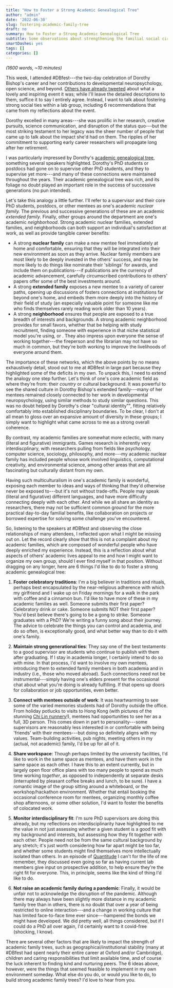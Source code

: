 ```yaml
---
title: "How to Foster a Strong Academic Genealogical Tree"
author: "admin"
date: '2022-06-30'
slug: fostering-academic-family-tree
draft: no
summary: How to Foster a Strong Academic Genealogical Tree
subtitle: Some observations about strengthening the familial social circles academics form, inspired by Dorothy Bishop's wonderful Festschrift
smartDashes: yes
tags: []
categories: []
---
```


*(1600 words, ~10 minutes)*

This week, I attended #DBfest---the two-day celebration of Dorothy Bishop's career and her contributions to developmental neuropsychology, open science, and beyond. [Others have already tweeted](https://twitter.com/hashtag/dbfest) about what a lovely and inspiring event it was; while I'll leave the detailed descriptions to them, suffice it to say I entirely agree. Instead, I want to talk about fostering strong social ties within a lab group, including 6 recommendations that came from my reflections about the event. 

Dorothy excelled in many areas---she was prolific in her research, creative pursuits, science communication, and disruption of the status quo---but the most striking testament to her legacy was the sheer number of people that came up to talk about the impact she'd had on them. The ripples of her commitment to supporting early career researchers will propagate long after her retirement.

I was particularly impressed by Dorothy's [academic genealogical tree](https://en.wikipedia.org/wiki/Academic_genealogy), something several speakers highlighted. Dorothy's PhD students or postdocs had gone on to supervise other PhD students, and they to supervise yet more---and many of these connections were maintained throughout the years. Their academic genealogical tree was rich, and its foliage no doubt played an important role in the success of successive generations (no pun intended).

Let's take this analogy a little further. I'll refer to a supervisor and their core PhD students, postdocs, or other mentees as one's academic *nuclear family.* The previous and successive generations of these are an academic *extended family*. Finally, other groups around the department are one's academic *neighborhood*. Strong academic nuclear families, extended families, and neighborhoods can both support an individual's satisfaction at work, as well as provide tangible career benefits:

- A strong **nuclear family** can make a new mentee feel immediately at home and comfortable, ensuring that they will be integrated into their new environment as soon as they arrive. Nuclear family members are most likely to be deeply invested in the others' success, and may be more likely to do things like nominate their 'siblings' for awards, and include them on publications---if publications are the currency of academic advancement, carefully circumscribed contributions to others' papers offer some of the best investments around.
- A strong **extended family** exposes a new mentee to a variety of career paths, opening up discussions of fosters connections at institutions far beyond one's home, and embeds them more deeply into the history of their field of study (an especially valuable point for someone like me who finds themselves rarely reading work older than 10 years).
- A strong **neighborhood** ensures that people are exposed to a true breadth of interests and backgrounds. A strong academic neighborhood provides for small favors, whether that be helping with study recruitment, finding someone with experience in that niche statistical model you're using, or . They also impress upon everyone the sense of working together---the fireperson and the librarian may not have so much in common, but they're both working to improve the livelihoods of everyone around them. 

The importance of these networks, which the above points by no means exhaustively detail, stood out to me at #DBfest in large part because they highlighted some of the deficits in my own. To unpack this, I need to extend the analogy one step further. Let's think of one's core academic field as where they're from: their *country* or cultural background. It was powerful to see the shared culture in Dorothy Bishop's extended family---many of her mentees remained closely connected to her work in developmental neuropsychology, using similar methods to study similar questions. This was no doubt helped by Dorothy's clear "cultural identity"", fitting relatively comfortably into established disciplinary boundaries. To be clear, I don't at all mean to gloss over an expansive amount of diversity in these groups; I simply want to highlight what came across to me as a strong overall coherence.

By contrast, my academic families are somewhat more eclectic, with many (literal and figurative) immigrants. Games research is inherently very interdiscplinary, with researchers pulling from fields like psychology, computer science, sociology, philosophy, and more---my academic nuclear family has included people whose work involved linguistics, computational creativity, and environmental science, among other areas that are all fascinating but culturally distant from my own. 

Having such multiculturalism in one's academic family is wonderful, exposing each member to ideas and ways of thinking that they'd otherwise never be exposed to---but it's not without trade-offs. People may speak (literal and figurative) different languages, and have more difficulty connecting deeply with each other. And while we all share an identity as researchers, there may not be sufficient common ground for the more practical day-to-day familial benefits, like collaboration on projects or borrowed expertise for solving some challenge you've encountered. 

So, listening to the speakers at #DBfest and observing the close relationships of many attendees, I reflected upon what I might be missing out on. Let the record clearly show that this is not a complaint about my academic families, which are composed of wonderful people who have deeply enriched my experience. Instead, this is a reflection about what aspects of others' academic lives appeal to me and how I might want to organize my own group, should I ever find myself in that position. Without dragging on any longer, here are 6 things I'd like to do to foster a strong academic genealogical tree:

1. **Foster celebratory traditions**: I'm a big believer in traditions and rituals, perhaps best encapsulated by the near-religious adherence with which my girlfriend and I wake up on Friday mornings for a walk in the park with coffee and a cinnamon bun. I'd like to have more of these in my academic families as well. Someone submits their first paper? Celebratory drink or cake. Someone submits NOT their first paper? You'd best believe there's going to be a gong to strike. Someone graduates with a PhD? We're writing a funny song about their journey. The advice to celebrate the things you can control and academia, and do so often, is exceptionally good, and what better way than to do it with one's family.

2. **Maintain strong generational ties**: They say one of the best testaments to a good supervisor are students who continue to publish with them after graduating. If I stay in academia longer, I certainly intend to do so with mine. In that process, I'd want to involve my own mentees, introducing them to extended family members in both academia and in industry (i.e., those who moved abroad). Such connections need not be instrumental---simply having one's elders present for the occasional chat about what you're doing is already fulfilling. If that opens up doors for collaboration or job opportunities, even better.

3. **Connect with mentees outside of work**: It was heartwarming to see some of the varied memories students had of Dorothy outside the office. From holiday potlucks to visits to Hong Kong (with pictures of the stunning [Chi Lin nunnery](http://en.chilin.org)!), mentees had opportunities to see her as a full, 3D person. This comes down in part to personality---some supervisors are reasonably less interested in or comfortable with being 'friends' with their mentees---but doing so definitely aligns with my values. Team-building activities, pub nights, meeting others in my (actual, not academic) family, I'd be up for all of it.

4. **Share workspace**: Though perhaps limited by the university facilities, I'd like to work in the same space as mentees, and have them work in the same space as each other. I have this to an extent currently, but in largely open floor office plans with too many people to spend as much time working *together*, as opposed to independently at separate desks (interrupted by pleasant coffee breaks and lunch, to be sure). I have a romantic image of the group sitting around a whiteboard, or the workshop/hackathon environment. Whether that entail booking the occasional conference room for mentees, organizing monthly coffee shop afternoons, or some other solution, I'd want to foster the benefits of colocated work.

5. **Monitor interdisciplinary fit**: I'm sure PhD supervisors are doing this already, but my reflections on interdisciplinarity have highlighted to me the value in not just assessing whether a given student is a good fit with my background and interests, but assessing how they fit together with each other. People need not be from the same cultural background by any stretch; it's just worth considering how far apart might be too far, and whether some students might find themselves more intellectually isolated than others. In an episode of [Quantitude](https://quantitudepod.org) I can't for the life of me remember, they discussed even going so far as having current lab members give input on prospective addition, to help ensure they're the right fit for everyone. This, in principle, seems like the kind of thing I'd like to do.

6. **Not raise an academic family during a pandemic**: Finally, it would be unfair not to acknowledge the disruption of the pandemic. Although there may always have been slightly more distance in my academic family tree than in others, there is no doubt that over a year of being restricted to online interaction---and a change in working culture that has limited face-to-face time ever since---hampered the bonds we might have developed. We did pretty well, all things considered, but if I could do a PhD all over again, I'd certainly want to it covid-free (shocking, I know).

There are several other factors that are likely to impact the strength of academic family trees, such as geographical/institutional stability (many at #DBfest had spent nearly their entire career at Oxford and/or Cambridge), children and caring responsibilities that limit available time, and of course the luck inherent to finding kind and nurturing peers. The 6 ideas above, however, were the things that seemed feasible to implement in my own environment someday. What else do you do, or would you like to do, to build strong academic family trees? I'd love to hear from you.